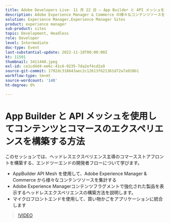 ```yaml
---
title: Adobe Developers Live- 11 月 22 日 — App Builder と API メッシュを使用してコンテンツとコマースのエクスペリエンスを構築する方法
description: Adobe Experience Manager & Commerce の様々なコンテンツソースを集約する AppBuilder API Mesh から始まるAdobe Experience Managerコンテンツフラグメントで強化された製品を表示するヘッドレスエクスペリエンスの構築方法 Micro Frontends を使用して、買い物かごをアプリケーションに統合します
solution: Experience Manager,Experience Manager Sites
product: experience manager
sub-product: sites
topic: Development, Headless
role: Developer
level: Intermediate
doc-type: Event
last-substantial-update: 2022-11-18T00:00:00Z
kt: 11501
thumbnail: 3411440.jpeg
exl-id: ce1cd4d4-ee6c-41c6-9235-7da2ef4cd2a9
source-git-commit: 1792dc318643aec2c12613f621361d72a7a918b1
workflow-type: tm+mt
source-wordcount: '148'
ht-degree: 0%

---
```


# App Builder と API メッシュを使用してコンテンツとコマースのエクスペリエンスを構築する方法

このセッションでは、ヘッドレスエクスペリエンス主導のコマースストアフロントを構築する、エンドツーエンドの開発者フローについて学びます。

* AppBuilder API Mesh を使用して、Adobe Experience Manager &amp; Commerce から様々なコンテンツソースを集計する
* Adobe Experience Managerコンテンツフラグメントで強化された製品を表示するヘッドレスエクスペリエンスの構築方法を説明します。
* マイクロフロントエンドを使用して、買い物かごをアプリケーションに統合します

>[!VIDEO](https://video.tv.adobe.com/v/3411440/?quality=12&learn=on)

